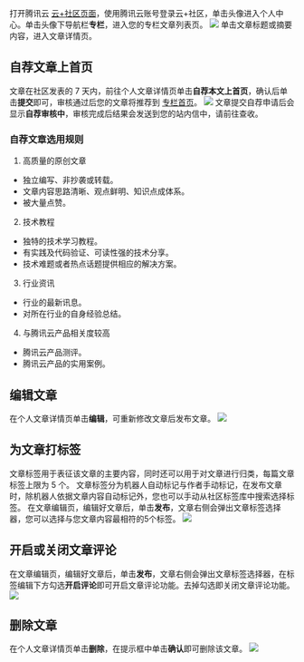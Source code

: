 
打开腾讯云 [云+社区页面](https://cloud.tencent.com/developer)，使用腾讯云账号登录云+社区，单击头像进入个人中心。单击头像下导航栏**专栏**，进入您的专栏文章列表页。
![](https://main.qcloudimg.com/raw/89cc6464c4173ad76aa756716aecc273.png)
单击文章标题或摘要内容，进入文章详情页。

## 自荐文章上首页
文章在社区发表的 7 天内，前往个人文章详情页单击**自荐本文上首页**，确认后单击**提交**即可，审核通过后您的文章将推荐到 [专栏首页](https://cloud.tencent.com/developer/column?from=10680)。
![](https://main.qcloudimg.com/raw/43df967f95489b88709fd447d8a04659.png)
文章提交自荐申请后会显示**自荐审核中**，审核完成后结果会发送到您的站内信中，请前往查收。

### 自荐文章选用规则

1. 高质量的原创文章
 - 独立编写、非抄袭或转载。
 - 文章内容思路清晰、观点鲜明、知识点成体系。
 - 被大量点赞。

2. 技术教程
 - 独特的技术学习教程。
 - 有实践及代码验证、可读性强的技术分享。
 - 技术难题或者热点话题提供相应的解决方案。

3. 行业资讯
 - 行业的最新讯息。
 - 对所在行业的自身经验总结。

4. 与腾讯云产品相关度较高
 - 腾讯云产品测评。
 - 腾讯云产品的实用案例。


## 编辑文章
在个人文章详情页单击**编辑**，可重新修改文章后发布文章。
![](https://main.qcloudimg.com/raw/6ce4da357864000a0e85f015c7954163.png)

## 为文章打标签
文章标签用于表征该文章的主要内容，同时还可以用于对文章进行归类，每篇文章标签上限为 5 个。
文章标签分为机器人自动标记与作者手动标记，在发布文章时，除机器人依据文章内容自动标记外，您也可以手动从社区标签库中搜索选择标签。
在文章编辑页，编辑好文章后，单击**发布**，文章右侧会弹出文章标签选择器，您可以选择与您文章内容最相符的5个标签。
![](https://main.qcloudimg.com/raw/103870a29beaa5bfb883719d9d3c52ae.png)


## 开启或关闭文章评论
在文章编辑页，编辑好文章后，单击**发布**，文章右侧会弹出文章标签选择器，在标签编辑下方勾选**开启评论**即可开启文章评论功能。去掉勾选即关闭文章评论功能。
![](https://main.qcloudimg.com/raw/58ac03524be9932c886d902d9eb8c260.png)

## 删除文章
在个人文章详情页单击**删除**，在提示框中单击**确认**即可删除该文章。
![](https://main.qcloudimg.com/raw/e5e0a6aec3cf391b026dc4acf88811e3.png)
